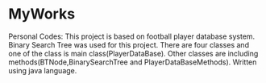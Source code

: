 # MyWorks
Personal Codes:
This project is based on football player database system. 
Binary Search Tree was used for this project. 
There are four classes and one of the class is main class(PlayerDataBase).
Other classes are including methods(BTNode,BinarySearchTree and PlayerDataBaseMethods).
Written using java language.
